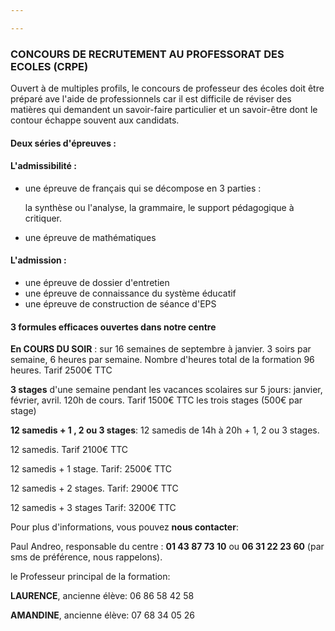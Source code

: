 ```yaml
---

---
```

### CONCOURS DE RECRUTEMENT AU    PROFESSORAT DES ECOLES (CRPE)

Ouvert à de multiples profils, le concours de professeur des écoles doit être préparé ave l'aide de professionnels car il est difficile de réviser des matières qui demandent un savoir-faire particulier et un savoir-être dont le contour échappe souvent aux candidats.

#### Deux séries d'épreuves :

#### L'admissibilité :

* une épreuve de français qui se décompose en 3 parties :

  la synthèse ou l'analyse, la grammaire, le support pédagogique à critiquer.
* une épreuve de mathématiques

#### L'admission :

* une épreuve de dossier d'entretien
* une épreuve de connaissance du système éducatif
* une épreuve de construction de séance d'EPS

#### 3 formules efficaces ouvertes dans notre centre

**En COURS DU SOIR** : sur 16 semaines de septembre à janvier. 3 soirs par semaine, 6 heures par semaine. Nombre d'heures total de la formation 96 heures. Tarif 2500€ TTC

**3 stages** d'une semaine pendant les vacances scolaires  sur 5 jours:  janvier, février, avril. 120h  de cours. Tarif 1500€ TTC les trois stages (500€ par stage)

**12 samedis + 1 , 2 ou 3 stages**: 12 samedis de 14h à 20h + 1, 2 ou 3 stages.

12 samedis. Tarif 2100€ TTC

12 samedis + 1 stage. Tarif: 2500€ TTC

12 samedis + 2 stages. Tarif: 2900€ TTC

12 samedis + 3 stages Tarif: 3200€ TTC

Pour plus d'informations, vous pouvez **nous contacter**:

Paul Andreo, responsable du centre : **01 43 87 73 10** ou **06 31 22 23 60** (par sms de préférence, nous rappelons).

le Professeur principal de la formation:

**LAURENCE**, ancienne élève: 06 86 58 42 58

**AMANDINE**, ancienne élève: 07 68 34 05 26